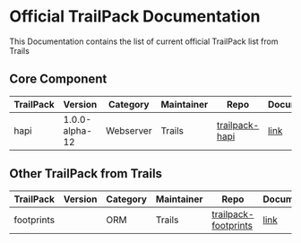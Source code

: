 # Official TrailPack Documentation
This Documentation contains the list of current official TrailPack list from Trails
## Core Component
| TrailPack | Version       | Category | Maintainer | Repo | Documentation |
| --------- | -------       | -------- | ---------  | ---- | ------------- |
| hapi      | 1.0.0-alpha-12 |  Webserver  | Trails | [trailpack-hapi](https://github.com/trailsjs/trailpack-hapi) | [link](trailpack-hapi/README.md) |

## Other TrailPack from Trails
| TrailPack | Version       | Category | Maintainer | Repo | Documentation |
| --------- | -------       | -------- | ---------  | ---- | ------------- |
| footprints      |  |  ORM  | Trails | [trailpack-footprints](https://github.com/trailsjs/trailpack-footprints) | [link](tailpack-footprints/README.md) |
